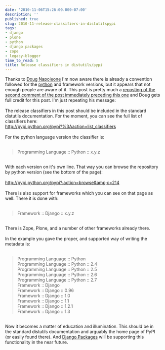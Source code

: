 ```yaml
---
date: '2010-11-06T15:26:00.000-07:00'
description: ''
published: true
slug: 2010-11-release-classifiers-in-distutilspypi
tags:
- django
- plone
- python
- django packages
- zope
- legacy-blogger
time_to_read: 5
title: Release classifiers in distutils/pypi
---
```


Thanks to <a href="http://dougma.com/">Doug Napoleone</a> I'm now aware there is already a convention followed for the <a href="http://python.org">python</a> and framework versions, but it appears that not enough people are aware of it. This post is pretty much a <a href="https://www.blogger.com/comment.g?blogID=4477131926658044957&amp;postID=7921310865600322429">reposting of the second comment of the post immediately preceding this one</a> and Doug gets full credit for this post. I'm just repeating his message:<br /><br />The release classifiers in this post should be included in the standard distutils documentation. For the moment, you can see the full list of classifiers here:<br /><a href="http://pypi.python.org/pypi?%3Aaction=list_classifiers">http://pypi.python.org/pypi?%3Aaction=list_classifiers</a><br /><br />For the python language version the classifier is:<br /><br /><blockquote>Programming Language :: Python :: x.y.z</blockquote><br />With each version on it's own line. That way you can browse the repository by python version (see the bottom of the page):<br /><br /><a href="http://pypi.python.org/pypi?:action=browse&amp;c=214">http://pypi.python.org/pypi?:action=browse&amp;c=214</a><br /><br />There is also support for frameworks which you can see on that page as well. There it is done with:<br /><br /><blockquote>Framework :: Django :: x.y.z</blockquote><br />There is Zope, Plone, and a number of other frameworks already there.<br /><br />In the example you gave the proper, and supported way of writing the metadata is:<br /><br /><blockquote>Programming Language :: Python<br />Programming Language :: Python :: 2.4<br />Programming Language :: Python :: 2.5<br />Programming Language :: Python :: 2.6<br />Programming Language :: Python :: 2.7<br />Framework :: Django<br />Framework :: Django :: 0.96<br />Framework :: Django :: 1.0<br />Framework :: Django :: 1.1<br />Framework :: Django :: 1.2.1<br />Framework :: Django :: 1.3</blockquote><br />Now it becomes a matter of education and illumination. This should be in the standard distutils documentation and arguably the home page of PyPI (or easily found there). And <a href="http://djangopackages.com">Django Packages</a> will be supporting this functionality in the near future.